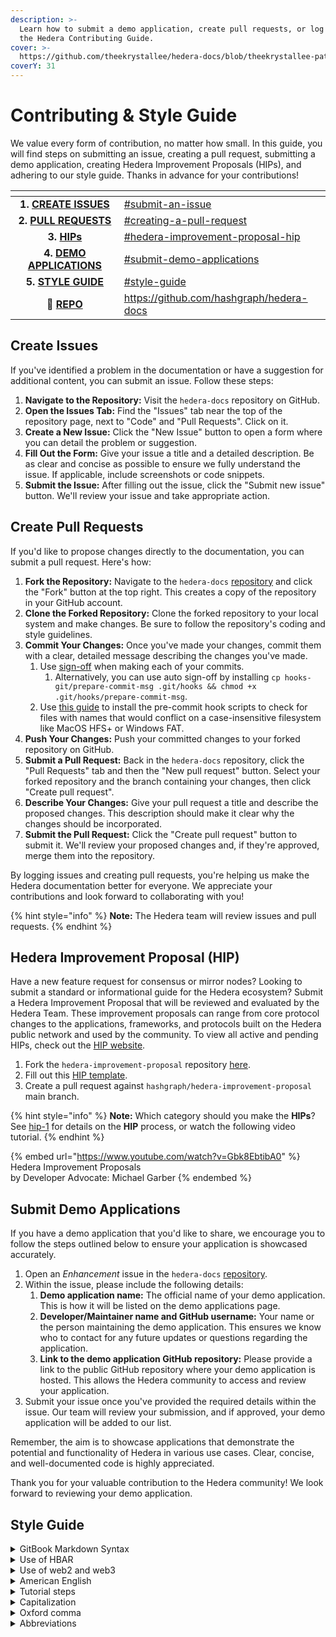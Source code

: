```yaml
---
description: >-
  Learn how to submit a demo application, create pull requests, or log issues in
  the Hedera Contributing Guide.
cover: >-
  https://github.com/theekrystallee/hedera-docs/blob/theekrystallee-patch-1/support-and-community/broken-reference
coverY: 31
---
```


# Contributing & Style Guide

We value every form of contribution, no matter how small. In this guide, you will find steps on submitting an issue, creating a pull request, submitting a demo application, creating Hedera Improvement Proposals (HIPs), and adhering to our style guide. Thanks in advance for your contributions!

<table data-view="cards"><thead><tr><th align="center"></th><th data-hidden data-card-target data-type="content-ref"></th></tr></thead><tbody><tr><td align="center"><strong>1.</strong> <a href="contributing-guide.md#submit-an-issue"><strong>CREATE ISSUES</strong></a></td><td><a href="contributing-guide.md#submit-an-issue">#submit-an-issue</a></td></tr><tr><td align="center"><strong>2.</strong> <a href="contributing-guide.md#creating-a-pull-request"><strong>PULL REQUESTS</strong></a></td><td><a href="contributing-guide.md#creating-a-pull-request">#creating-a-pull-request</a></td></tr><tr><td align="center"><strong>3.</strong> <a href="contributing-guide.md#hedera-improvement-proposal-hip"><strong>HIPs</strong></a></td><td><a href="contributing-guide.md#hedera-improvement-proposal-hip">#hedera-improvement-proposal-hip</a></td></tr><tr><td align="center"><strong>4.</strong> <a href="contributing-guide.md#submit-demo-applications"><strong>DEMO APPLICATIONS</strong></a></td><td><a href="contributing-guide.md#submit-demo-applications">#submit-demo-applications</a></td></tr><tr><td align="center"><strong>5.</strong> <a href="contributing-guide.md#style-guide"><strong>STYLE GUIDE</strong></a></td><td><a href="contributing-guide.md#style-guide">#style-guide</a></td></tr><tr><td align="center"><strong>📕</strong> <a href="https://github.com/hashgraph/hedera-docs"><strong>REPO</strong></a></td><td><a href="https://github.com/hashgraph/hedera-docs">https://github.com/hashgraph/hedera-docs</a></td></tr></tbody></table>

## Create Issues

If you've identified a problem in the documentation or have a suggestion for additional content, you can submit an issue. Follow these steps:

1. **Navigate to the Repository:** Visit the `hedera-docs` repository on GitHub.
2. **Open the Issues Tab:** Find the "Issues" tab near the top of the repository page, next to "Code" and "Pull Requests". Click on it.
3. **Create a New Issue:** Click the "New Issue" button to open a form where you can detail the problem or suggestion.
4. **Fill Out the Form:** Give your issue a title and a detailed description. Be as clear and concise as possible to ensure we fully understand the issue. If applicable, include screenshots or code snippets.
5. **Submit the Issue:** After filling out the issue, click the "Submit new issue" button. We'll review your issue and take appropriate action.

## Create Pull Requests

If you'd like to propose changes directly to the documentation, you can submit a pull request. Here's how:

1. **Fork the Repository:** Navigate to the `hedera-docs` [repository](https://github.com/hashgraph/hedera-docs) and click the "Fork" button at the top right. This creates a copy of the repository in your GitHub account.
2. **Clone the Forked Repository:** Clone the forked repository to your local system and make changes. Be sure to follow the repository's coding and style guidelines.
3. **Commit Your Changes:** Once you've made your changes, commit them with a clear, detailed message describing the changes you've made.
   1. Use [sign-off](https://github.com/hashgraph/.github/blob/main/CONTRIBUTING.md#sign-off) when making each of your commits.
      1. Alternatively, you can use auto sign-off by installing `cp hooks-git/prepare-commit-msg .git/hooks && chmod +x .git/hooks/prepare-commit-msg`.
   2. Use [this guide](https://pre-commit.com/#3-install-the-git-hook-scripts) to install the pre-commit hook scripts to check for files with names that would conflict on a case-insensitive filesystem like MacOS HFS+ or Windows FAT.
4. **Push Your Changes:** Push your committed changes to your forked repository on GitHub.
5. **Submit a Pull Request:** Back in the `hedera-docs` repository, click the "Pull Requests" tab and then the "New pull request" button. Select your forked repository and the branch containing your changes, then click "Create pull request".
6. **Describe Your Changes:** Give your pull request a title and describe the proposed changes. This description should make it clear why the changes should be incorporated.
7. **Submit the Pull Request:** Click the "Create pull request" button to submit it. We'll review your proposed changes and, if they're approved, merge them into the repository.

By logging issues and creating pull requests, you're helping us make the Hedera documentation better for everyone. We appreciate your contributions and look forward to collaborating with you!

{% hint style="info" %}
**Note:** The Hedera team will review issues and pull requests.
{% endhint %}

## Hedera Improvement Proposal (HIP)

Have a new feature request for consensus or mirror nodes? Looking to submit a standard or informational guide for the Hedera ecosystem? Submit a Hedera Improvement Proposal that will be reviewed and evaluated by the Hedera Team. These improvement proposals can range from core protocol changes to the applications, frameworks, and protocols built on the Hedera public network and used by the community. To view all active and pending HIPs, check out the [HIP website](https://hips.hedera.com/).

1. Fork the `hedera-improvement-proposal` repository [here](https://github.com/hashgraph/hedera-improvement-proposal).
2. Fill out this [HIP template](https://github.com/hashgraph/hedera-improvement-proposal/blob/main/hip-0000-template.md).
3. Create a pull request against `hashgraph/hedera-improvement-proposal` main branch.

{% hint style="info" %}
**Note:** Which category should you make the **HIPs**? See [hip-1](https://github.com/hashgraph/hedera-improvement-proposal/blob/main/HIP/hip-1.md) for details on the **HIP** process, or watch the following video tutorial.
{% endhint %}

{% embed url="https://www.youtube.com/watch?v=Gbk8EbtibA0" %}
Hedera Improvement Proposals\
by Developer Advocate: Michael Garber
{% endembed %}

## Submit Demo Applications

If you have a demo application that you'd like to share, we encourage you to follow the steps outlined below to ensure your application is showcased accurately.

1. Open an _Enhancement_ issue in the `hedera-docs` [repository](https://github.com/hashgraph/hedera-docs).
2. Within the issue, please include the following details:
   1. **Demo application name:** The official name of your demo application. This is how it will be listed on the demo applications page.
   2. **Developer/Maintainer name and GitHub username:** Your name or the person maintaining the demo application. This ensures we know who to contact for any future updates or questions regarding the application.
   3. **Link to the demo application GitHub repository:** Please provide a link to the public GitHub repository where your demo application is hosted. This allows the Hedera community to access and review your application.
3. Submit your issue once you've provided the required details within the issue. Our team will review your submission, and if approved, your demo application will be added to our list.

Remember, the aim is to showcase applications that demonstrate the potential and functionality of Hedera in various use cases. Clear, concise, and well-documented code is highly appreciated.

Thank you for your valuable contribution to the Hedera community! We look forward to reviewing your demo application.

## Style Guide

<details>

<summary>GitBook Markdown Syntax</summary>

Please refer to the [GitBook Markdown Syntax guide](https://raw.githubusercontent.com/audacity/audacity-support/main/community/contributing/tutorials/gitbook-markdown-syntax.md).

</details>

<details>

<summary>Use of HBAR</summary>

When referring to the Hedera native currency, use the singular form of the noun **HBAR**. For example:

* "I bought 10 **HBAR** yesterday"

Do not use the plural form of the noun, as this style rule applies even when referring to multiple units of **HBAR**.

**tinybars**

When referring to fractions of **HBAR**, use the plural form **tinybars**. For example:

* "I will transfer 1,000 **tinybars** from my account to yours"

Do not use the singular form of the noun, as any reference should be plural since one **HBAR** equals 100,000 **tinybars**.

</details>

<details>

<summary>Use of web2 and web3</summary>

When documenting or referring to "web2" and "web3," it's important to maintain consistency. Both terms should be in lowercase. The only exception to this rule is when either term starts a sentence. In such cases, the initial letter should be capitalized. For example:

* ❌ **Incorrect**: "web3 technologies are evolving rapidly."
* ✅ **Correct**: "Web3 represents a shift towards decentralization."
* ✅ **Correct**: "In the context of web2, user data is often controlled by centralized entities."
* ✅ **Correct**: "The principles of transparency and user empowerment are fundamental to the development of web3 platforms."

</details>

<details>

<summary>American English</summary>

Follow the American English spelling standard. This means that words should follow the American English conventions, employing **'z'** instead of **'s'** in words such as 'decentralized,' 'realized,' and 'organized.'

**For example:**

* Use 'color' instead of the British English 'colour.'
* Use 'analyze' instead of the British English 'analyse.'
* Use 'organization' instead of the British English 'organisation.'

Use an American English dictionary or a recognized American English style guide to ensure consistency and accuracy throughout the text. Tools like Grammarly or spell checkers set to American English can assist in maintaining this standard.

</details>

<details>

<summary>Tutorial steps</summary>

When presenting steps or instructions within the documentation, the following guidelines should be observed:

**Ordered Steps (Numbered List):** If the steps must be followed in a specific sequence, use a numbered list to present the order clearly. This ensures that readers understand the progression and importance of each step.

**Example:**

1. Clone repo.
2. `cd` into the cloned directory.
3. `npm install`

**Unordered Steps (Bulleted List):** If the order of the steps is not crucial to the outcome, use bulleted points. This provides flexibility for readers to approach the tasks as they prefer.

**Example:**

* Choose a color.
* Select a size.
* Identify a preferred style.

Adhering to these guidelines will ensure readers' clarity and ease of understanding, allowing them to follow instructions effectively, whether in a precise sequence or with more flexible options.

</details>

<details>

<summary>Capitalization</summary>

**Key Point:** Use standard American capitalization. Use sentence case for headings.

Follow the standard [capitalization rules](https://owl.purdue.edu/owl/general\_writing/mechanics/help\_with\_capitals.html) for American English. Additionally, use the following style standards consistently throughout the Hedera developer documentation:

* Follow the official capitalization of **Hedera** products, services, or terms defined by open-source communities, e.g., **Hedera Consensus Service, Hedera Improvement Proposal,** and **Secure Hashing Algorithm**.
* Capitalize each instance of network names **mainnet**, **testnet**, and **mirrornet** only when preceded by **Hedera,** e.g., **Hedera Mainnet**, **Hedera Testnet**, and **Hedera Mirrrornet**.
* Do not use all-uppercase or camel case except in the following contexts: in official names, abbreviations, or variable names in a code block, e.g., **HBAR, HIPs,** or **SHA384**.
* You should revise any sentence starting with lowercase word stylization to avoid creating a sentence with a lowercase word.

</details>

<details>

<summary>Oxford comma</summary>

The Oxford comma is the comma used immediately before the coordinating conjunction ("and" or "or") in a list of three or more items. In our written content, the use of the Oxford comma is required to maintain clarity and prevent ambiguity.

**Example:** "The team consists of product managers, developers, designers, and writers."

By consistently applying the Oxford comma, we ensure that the meaning of lists is clear, especially when individual items contain commas themselves. This standard reflects our dedication to ensuring clear and accurate communication in all of our documentation.

</details>

<details>

<summary>Abbreviations</summary>

**Key Point:** Use standard American and industry-standard abbreviations, e.g., **NFT** for non-fungible tokens. Avoid internet slang.

Abbreviations include acronyms, initialisms, shortened words, and contractions. In most contexts, the technical distinction between acronyms and initialisms isn't relevant; it's OK to use the phrase _acronym_ to refer to both.

* An _acronym_ is formed from the first letters of words in a phrase/name but pronounced as if it were a word itself:
  * **WAGMI** for We're All Gonna Make It
  * **DAO** for Decentralized Autonomous Organization
* An initialism is from the first letters of words in a phrase, but each letter is individually pronounced:
  * **KYC** for Know Your Customer
  * **IPFS** for InterPlanetary File System
* A shortened word is just part of a word or phrase, sometimes with a period in the end:
  * **Dr.** for doctor
  * **etc.** for et cetera

**Note:** Some abbreviations can be acronyms or initialisms, depending on the speaker's preference—examples include _**FAQ**_ and _**SQL**_. In some cases, the pronunciation determines [whether to use _a_ or _an_](https://developers.google.com/style/articles).

**Long and short versions of a word**

The short versions of the words are not abbreviations; if you use them, you don't need to put a period after them—for example:

* **application** and app
* **synchronize** and sync

If you're unsure whether a word is an abbreviation or a shortened version of a word, look in this list of [resources](https://developers.google.com/style#editorial-resources). If that doesn't settle the issue, use the speaking test: if you speak the short version as a word (_This is a demo version of the product_), you can usually treat it as a word and not an abbreviation.

#### Don't create abbreviations <a href="#creating-abbreviations" id="creating-abbreviations"></a>

Use recognizable and industry-standard acronyms and initialisms. Abbreviations are intended to save the writer and the reader time. If the reader has to think twice about an abbreviation, it can slow down their reading comprehension.

#### Make abbreviations plural <a href="#making-abbreviations-plural" id="making-abbreviations-plural"></a>

Treat acronyms, initialisms, and other abbreviations as _regular_ words when making them plural—for example, **APIs**, **SDKs**, and **IDEs**.

#### When to spell out a term <a href="#spelling-out" id="spelling-out"></a>

In general, when an abbreviation is likely to be unfamiliar to the audience, spell out the first mention of the term and immediately follow with the abbreviation in parentheses, for example:

* Miner Extracted Value (**MEV**)
* elliptic-curve cryptography (**ECC**)

For all subsequent mentions of the term, use the abbreviation by itself. If the first mention of a term occurs in a heading or title, you can use the abbreviation and then spell out the abbreviation in the first paragraph that follows the heading or section title.

In some cases, spelling out an acronym doesn't help the reader understand the term. For example, writing out a _portable document format_ doesn't help the reader understand what a _PDF_ document is.

**Note:** The following acronyms rarely need to be spelled out: **API**, **SDK**, **HTML**, **REST**, **URL**, **USB**, and file formats such as **PDF** or **XML**.

</details>
